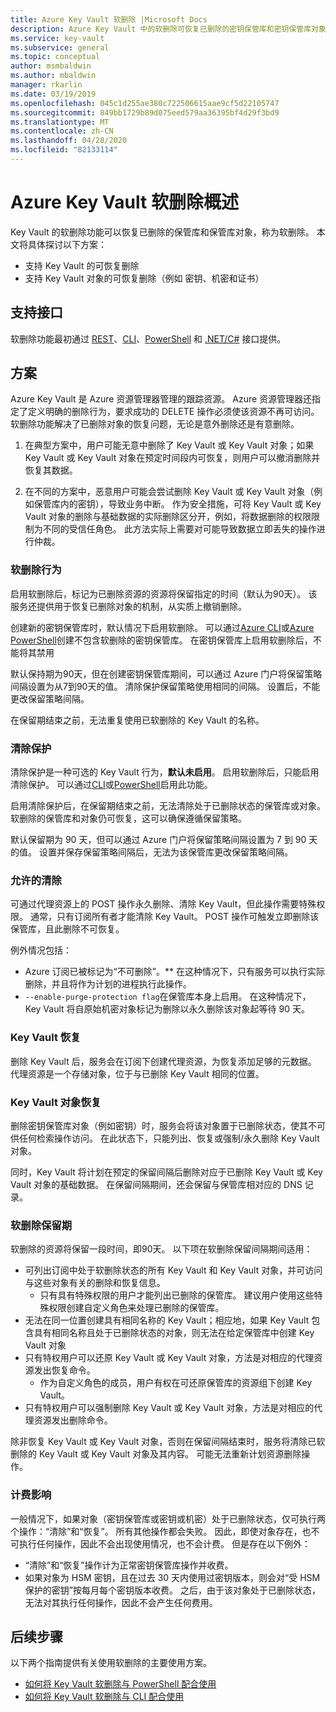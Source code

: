 ```yaml
---
title: Azure Key Vault 软删除 |Microsoft Docs
description: Azure Key Vault 中的软删除可恢复已删除的密钥保管库和密钥保管库对象，例如密钥、机密和证书。
ms.service: key-vault
ms.subservice: general
ms.topic: conceptual
author: msmbaldwin
ms.author: mbaldwin
manager: rkarlin
ms.date: 03/19/2019
ms.openlocfilehash: 045c1d255ae380c722506615aae9cf5d22105747
ms.sourcegitcommit: 849bb1729b89d075eed579aa36395bf4d29f3bd9
ms.translationtype: MT
ms.contentlocale: zh-CN
ms.lasthandoff: 04/28/2020
ms.locfileid: "82133114"
---
```

# <a name="azure-key-vault-soft-delete-overview"></a>Azure Key Vault 软删除概述

Key Vault 的软删除功能可以恢复已删除的保管库和保管库对象，称为软删除。 本文将具体探讨以下方案：

- 支持 Key Vault 的可恢复删除
- 支持 Key Vault 对象的可恢复删除（例如 密钥、机密和证书）

## <a name="supporting-interfaces"></a>支持接口

软删除功能最初通过 [REST](/rest/api/keyvault/)、[CLI](soft-delete-cli.md)、[PowerShell](soft-delete-powershell.md) 和 [.NET/C#](/dotnet/api/microsoft.azure.keyvault?view=azure-dotnet) 接口提供。

## <a name="scenarios"></a>方案

Azure Key Vault 是 Azure 资源管理器管理的跟踪资源。 Azure 资源管理器还指定了定义明确的删除行为，要求成功的 DELETE 操作必须使该资源不再可访问。 软删除功能解决了已删除对象的恢复问题，无论是意外删除还是有意删除。

1. 在典型方案中，用户可能无意中删除了 Key Vault 或 Key Vault 对象；如果 Key Vault 或 Key Vault 对象在预定时间段内可恢复，则用户可以撤消删除并恢复其数据。

2. 在不同的方案中，恶意用户可能会尝试删除 Key Vault 或 Key Vault 对象（例如保管库内的密钥），导致业务中断。 作为安全措施，可将 Key Vault 或 Key Vault 对象的删除与基础数据的实际删除区分开，例如，将数据删除的权限限制为不同的受信任角色。 此方法实际上需要对可能导致数据立即丢失的操作进行仲裁。

### <a name="soft-delete-behavior"></a>软删除行为

启用软删除后，标记为已删除资源的资源将保留指定的时间（默认为90天）。 该服务还提供用于恢复已删除对象的机制，从实质上撤销删除。

创建新的密钥保管库时，默认情况下启用软删除。 可以通过[Azure CLI](soft-delete-cli.md)或[Azure PowerShell](soft-delete-powershell.md)创建不包含软删除的密钥保管库。 在密钥保管库上启用软删除后，不能将其禁用

默认保持期为90天，但在创建密钥保管库期间，可以通过 Azure 门户将保留策略间隔设置为从7到90天的值。 清除保护保留策略使用相同的间隔。 设置后，不能更改保留策略间隔。

在保留期结束之前，无法重复使用已软删除的 Key Vault 的名称。

### <a name="purge-protection"></a>清除保护 

清除保护是一种可选的 Key Vault 行为，**默认未启用**。 启用软删除后，只能启用清除保护。  可以通过[CLI](soft-delete-cli.md#enabling-purge-protection)或[PowerShell](soft-delete-powershell.md#enabling-purge-protection)启用此功能。

启用清除保护后，在保留期结束之前，无法清除处于已删除状态的保管库或对象。 软删除的保管库和对象仍可恢复，这可以确保遵循保留策略。 

默认保留期为 90 天，但可以通过 Azure 门户将保留策略间隔设置为 7 到 90 天的值。 设置并保存保留策略间隔后，无法为该保管库更改保留策略间隔。 

### <a name="permitted-purge"></a>允许的清除

可通过代理资源上的 POST 操作永久删除、清除 Key Vault，但此操作需要特殊权限。 通常，只有订阅所有者才能清除 Key Vault。 POST 操作可触发立即删除该保管库，且此删除不可恢复。 

例外情况包括：
- Azure 订阅已被标记为“不可删除”。** 在这种情况下，只有服务可以执行实际删除，并且将作为计划的进程执行此操作。 
- `--enable-purge-protection flag`在保管库本身上启用。 在这种情况下，Key Vault 将自原始机密对象标记为删除以永久删除该对象起等待 90 天。

### <a name="key-vault-recovery"></a>Key Vault 恢复

删除 Key Vault 后，服务会在订阅下创建代理资源，为恢复添加足够的元数据。 代理资源是一个存储对象，位于与已删除 Key Vault 相同的位置。 

### <a name="key-vault-object-recovery"></a>Key Vault 对象恢复

删除密钥保管库对象（例如密钥）时，服务会将该对象置于已删除状态，使其不可供任何检索操作访问。 在此状态下，只能列出、恢复或强制/永久删除 Key Vault 对象。 

同时，Key Vault 将计划在预定的保留间隔后删除对应于已删除 Key Vault 或 Key Vault 对象的基础数据。 在保留间隔期间，还会保留与保管库相对应的 DNS 记录。

### <a name="soft-delete-retention-period"></a>软删除保留期

软删除的资源将保留一段时间，即90天。 以下项在软删除保留间隔期间适用：

- 可列出订阅中处于软删除状态的所有 Key Vault 和 Key Vault 对象，并可访问与这些对象有关的删除和恢复信息。
    - 只有具有特殊权限的用户才能列出已删除的保管库。 建议用户使用这些特殊权限创建自定义角色来处理已删除的保管库。
- 无法在同一位置创建具有相同名称的 Key Vault；相应地，如果 Key Vault 包含具有相同名称且处于已删除状态的对象，则无法在给定保管库中创建 Key Vault 对象 
- 只有特权用户可以还原 Key Vault 或 Key Vault 对象，方法是对相应的代理资源发出恢复命令。
    - 作为自定义角色的成员，用户有权在可还原保管库的资源组下创建 Key Vault。
- 只有特权用户可以强制删除 Key Vault 或 Key Vault 对象，方法是对相应的代理资源发出删除命令。

除非恢复 Key Vault 或 Key Vault 对象，否则在保留间隔结束时，服务将清除已软删除的 Key Vault 或 Key Vault 对象及其内容。 可能无法重新计划资源删除操作。

### <a name="billing-implications"></a>计费影响

一般情况下，如果对象（密钥保管库或密钥或机密）处于已删除状态，仅可执行两个操作：“清除”和“恢复”。 所有其他操作都会失败。 因此，即使对象存在，也不可执行任何操作，因此不会出现使用情况，也不会计费。 但是存在以下例外：

- “清除”和“恢复”操作计为正常密钥保管库操作并收费。
- 如果对象为 HSM 密钥，且在过去 30 天内使用过密钥版本，则会对“受 HSM 保护的密钥”按每月每个密钥版本收费。 之后，由于该对象处于已删除状态，无法对其执行任何操作，因此不会产生任何费用。

## <a name="next-steps"></a>后续步骤

以下两个指南提供有关使用软删除的主要使用方案。

- [如何将 Key Vault 软删除与 PowerShell 配合使用](soft-delete-powershell.md) 
- [如何将 Key Vault 软删除与 CLI 配合使用](soft-delete-cli.md)

